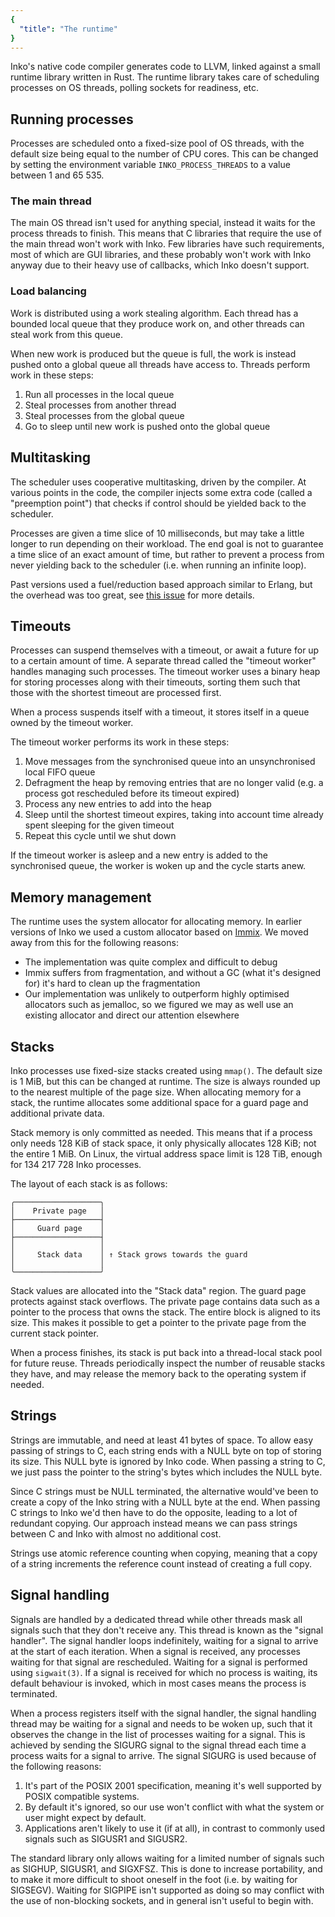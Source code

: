 ```yaml
---
{
  "title": "The runtime"
}
---
```


Inko's native code compiler generates code to LLVM, linked against a small
runtime library written in Rust. The runtime library takes care of scheduling
processes on OS threads, polling sockets for readiness, etc.

## Running processes

Processes are scheduled onto a fixed-size pool of OS threads, with the default
size being equal to the number of CPU cores. This can be changed by setting the
environment variable `INKO_PROCESS_THREADS` to a value between 1 and 65 535.

### The main thread

The main OS thread isn't used for anything special, instead it waits for the
process threads to finish. This means that C libraries that require the use of
the main thread won't work with Inko. Few libraries have such requirements, most
of which are GUI libraries, and these probably won't work with Inko anyway due
to their heavy use of callbacks, which Inko doesn't support.

### Load balancing

Work is distributed using a work stealing algorithm. Each thread has a bounded
local queue that they produce work on, and other threads can steal work from
this queue.

When new work is produced but the queue is full, the work is instead
pushed onto a global queue all threads have access to. Threads perform work in
these steps:

1. Run all processes in the local queue
1. Steal processes from another thread
1. Steal processes from the global queue
1. Go to sleep until new work is pushed onto the global queue

## Multitasking

The scheduler uses cooperative multitasking, driven by the compiler. At various
points in the code, the compiler injects some extra code (called a "preemption
point") that checks if control should be yielded back to the scheduler.

Processes are given a time slice of 10 milliseconds, but may take a little
longer to run depending on their workload. The end goal is not to guarantee a
time slice of an exact amount of time, but rather to prevent a process from
never yielding back to the scheduler (i.e. when running an infinite loop).

Past versions used a fuel/reduction based approach similar to Erlang, but the
overhead was too great, see [this
issue](https://github.com/inko-lang/inko/issues/522) for more details.

## Timeouts

Processes can suspend themselves with a timeout, or await a future for up to a
certain amount of time. A separate thread called the "timeout worker" handles
managing such processes. The timeout worker uses a binary heap for storing
processes along with their timeouts, sorting them such that those with the
shortest timeout are processed first.

When a process suspends itself with a timeout, it stores itself in a queue owned
by the timeout worker.

The timeout worker performs its work in these steps:

1. Move messages from the synchronised queue into an unsynchronised local FIFO
   queue
1. Defragment the heap by removing entries that are no longer valid (e.g. a
   process got rescheduled before its timeout expired)
1. Process any new entries to add into the heap
1. Sleep until the shortest timeout expires, taking into account time already
   spent sleeping for the given timeout
1. Repeat this cycle until we shut down

If the timeout worker is asleep and a new entry is added to the synchronised
queue, the worker is woken up and the cycle starts anew.

## Memory management

The runtime uses the system allocator for allocating memory. In earlier versions
of Inko we used a custom allocator based on
[Immix](https://www.cs.utexas.edu/users/speedway/DaCapo/papers/immix-pldi-2008.pdf).
We moved away from this for the following reasons:

- The implementation was quite complex and difficult to debug
- Immix suffers from fragmentation, and without a GC (what it's designed for)
  it's hard to clean up the fragmentation
- Our implementation was unlikely to outperform highly optimised allocators such
  as jemalloc, so we figured we may as well use an existing allocator and direct
  our attention elsewhere

## Stacks

Inko processes use fixed-size stacks created using `mmap()`. The default size is
1 MiB, but this can be changed at runtime. The size is always rounded up to the
nearest multiple of the page size. When allocating memory for a stack, the
runtime allocates some additional space for a guard page and additional private
data.

Stack memory is only committed as needed. This means that if a process only
needs 128 KiB of stack space, it only physically allocates 128 KiB; not the
entire 1 MiB. On Linux, the virtual address space limit is 128 TiB, enough for
134 217 728 Inko processes.

The layout of each stack is as follows:

```
╭───────────────────╮
│    Private page   │
├───────────────────┤
│     Guard page    │
├───────────────────┤
│                   │
│     Stack data    │ ↑ Stack grows towards the guard
│                   │
╰───────────────────╯
```

Stack values are allocated into the "Stack data" region. The guard page protects
against stack overflows. The private page contains data such as a pointer to the
process that owns the stack. The entire block is aligned to its size. This makes
it possible to get a pointer to the private page from the current stack pointer.

When a process finishes, its stack is put back into a thread-local stack pool
for future reuse. Threads periodically inspect the number of reusable stacks
they have, and may release the memory back to the operating system if needed.

## Strings

Strings are immutable, and need at least 41 bytes of space. To allow easy
passing of strings to C, each string ends with a NULL byte on top of storing its
size. This NULL byte is ignored by Inko code. When passing a string to C, we
just pass the pointer to the string's bytes which includes the NULL byte.

Since C strings must be NULL terminated, the alternative would've been to create
a copy of the Inko string with a NULL byte at the end. When passing C strings to
Inko we'd then have to do the opposite, leading to a lot of redundant copying.
Our approach instead means we can pass strings between C and Inko with almost no
additional cost.

Strings use atomic reference counting when copying, meaning that a copy of a
string increments the reference count instead of creating a full copy.

## Signal handling

Signals are handled by a dedicated thread while other threads mask all signals
such that they don't receive any. This thread is known as the "signal handler".
The signal handler loops indefinitely, waiting for a signal to arrive at the
start of each iteration. When a signal is received, any processes waiting for
that signal are rescheduled. Waiting for a signal is performed using
`sigwait(3)`. If a signal is received for which no process is waiting, its
default behaviour is invoked, which in most cases means the process is
terminated.

When a process registers itself with the signal handler, the signal handling
thread may be waiting for a signal and needs to be woken up, such that it
observes the change in the list of processes waiting for a signal. This is
achieved by sending the SIGURG signal to the signal thread each time a process
waits for a signal to arrive. The signal SIGURG is used because of the following
reasons:

1. It's part of the POSIX 2001 specification, meaning it's well supported by
   POSIX compatible systems.
1. By default it's ignored, so our use won't conflict with what the system or
   user might expect by default.
1. Applications aren't likely to use it (if at all), in contrast to commonly
   used signals such as SIGUSR1 and SIGUSR2.

The standard library only allows waiting for a limited number of signals such as
SIGHUP, SIGUSR1, and SIGXFSZ. This is done to increase portability, and to make
it more difficult to shoot oneself in the foot (i.e. by waiting for SIGSEGV).
Waiting for SIGPIPE isn't supported as doing so may conflict with the use of
non-blocking sockets, and in general isn't useful to begin with.
